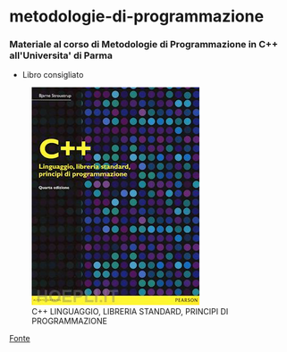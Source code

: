 
# metodologie-di-programmazione

### Materiale al corso di Metodologie di Programmazione in C++ all'Universita' di Parma
- Libro consigliato
<figure>
    <img src="./assets/images/stroutstrup.jpg"
     alt="Albuquerque, New Mexico">
    <figcaption>C++ LINGUAGGIO, LIBRERIA STANDARD, PRINCIPI DI PROGRAMMAZIONE</figcaption>
</figure>
<a href="https://www.hoepli.it/libro/c-linguaggio-libreria-standard-principi-di-programmazione/9788865184486.html" target="_blank">Fonte</a>





